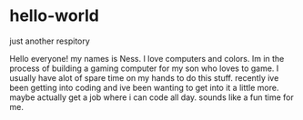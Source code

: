 # hello-world
just another respitory

Hello everyone!
my names is Ness. I love computers and colors. Im in the process of building a gaming computer for my son who loves to game. 
I usually have alot of spare time on my hands to do this stuff. recently ive been getting into coding and ive been wanting
to get into it a little more. maybe actually get a job where i can code all day. sounds like a fun time for me.
